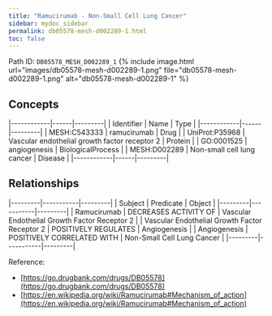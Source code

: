 ```yaml
---
title: "Ramucirumab - Non-Small Cell Lung Cancer"
sidebar: mydoc_sidebar
permalink: db05578-mesh-d002289-1.html
toc: false 
---
```



Path ID: `DB05578_MESH_D002289_1`
{% include image.html url="images/db05578-mesh-d002289-1.png" file="db05578-mesh-d002289-1.png" alt="db05578-mesh-d002289-1" %}

## Concepts

|------------|------|---------|
| Identifier | Name | Type    |
|------------|------|---------|
| MESH:C543333 | ramucirumab | Drug |
| UniProt:P35968 | Vascular endothelial growth factor receptor 2 | Protein |
| GO:0001525 | angiogenesis | BiologicalProcess |
| MESH:D002289 | Non-small cell lung cancer | Disease |
|------------|------|---------|

## Relationships

|---------|-----------|---------|
| Subject | Predicate | Object  |
|---------|-----------|---------|
| Ramucirumab | DECREASES ACTIVITY OF | Vascular Endothelial Growth Factor Receptor 2 |
| Vascular Endothelial Growth Factor Receptor 2 | POSITIVELY REGULATES | Angiogenesis |
| Angiogenesis | POSITIVELY CORRELATED WITH | Non-Small Cell Lung Cancer |
|---------|-----------|---------|

Reference: 
  - [https://go.drugbank.com/drugs/DB05578](https://go.drugbank.com/drugs/DB05578)
  - [https://en.wikipedia.org/wiki/Ramucirumab#Mechanism_of_action](https://en.wikipedia.org/wiki/Ramucirumab#Mechanism_of_action)
